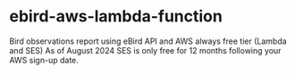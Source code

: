 # ebird-aws-lambda-function

Bird observations report using eBird API and AWS always free tier (Lambda and SES) As of August 2024 SES is only free for 12 months following your AWS sign-up date.

